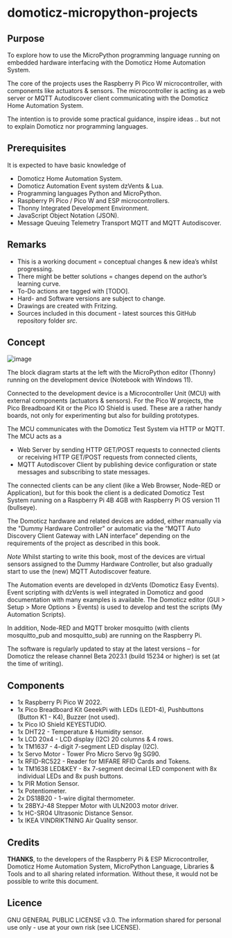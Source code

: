 # domoticz-micropython-projects

## Purpose
To explore how to use the MicroPython programming language running on embedded hardware interfacing with the Domoticz Home Automation System.

The core of the projects uses the Raspberry Pi Pico W microcontroller, with components like actuators & sensors.
The microcontroller is acting as a web server or MQTT Autodiscover client communicating with the Domoticz Home Automation System.

The intention is to provide some practical guidance, inspire ideas .. but not to explain Domoticz nor programming languages.

## Prerequisites
It is expected to have basic knowledge of 
* Domoticz Home Automation System.
* Domoticz Automation Event system dzVents & Lua.
* Programming languages Python and MicroPython.
* Raspberry Pi Pico / Pico W and ESP microcontrollers.
* Thonny Integrated Development Environment.
* JavaScript Object Notation (JSON).
* Message Queuing Telemetry Transport MQTT and MQTT Autodiscover.

## Remarks
* This is a working document = conceptual changes & new idea’s whilst progressing.
* There might be better solutions = changes depend on the author’s learning curve.
* To-Do actions are tagged with [TODO].
* Hard- and Software versions are subject to change.
* Drawings are created with Fritzing.
* Sources included in this document - latest sources this GitHub repository folder _src_.

## Concept
![image](https://user-images.githubusercontent.com/47274144/234501616-22edc8e4-43ed-4669-8625-d52e6e05d669.png)

The block diagram starts at the left with the MicroPython editor (Thonny) running on the development device (Notebook with Windows 11).

Connected to the development device is a Microcontroller Unit (MCU) with external components (actuators & sensors).
For the Pico W projects, the Pico Breadboard Kit or the Pico IO Shield is used. These are a rather handy boards, not only for experimenting but also for building prototypes.

The MCU communicates with the Domoticz Test System via HTTP or MQTT.
The MCU acts as a
*	Web Server by sending HTTP GET/POST requests to connected clients or receiving HTTP GET/POST requests from connected clients,
*	MQTT Autodiscover Client by publishing device configuration or state messages and subscribing to state messages.

The connected clients can be any client (like a Web Browser, Node-RED or Application), but for this book the client is a dedicated Domoticz Test System running on a Raspberry Pi 4B 4GB with Raspberry Pi OS version 11 (bullseye).

The Domoticz hardware and related devices are added, either manually via the "Dummy Hardware Controller" or automatic via the “MQTT Auto Discovery Client Gateway with LAN interface” depending on the requirements of the project as described in this book.

_Note_
Whilst starting to write this book, most of the devices are virtual sensors assigned to the Dummy Hardware Controller, but also gradually start to use the (new) MQTT Autodiscover feature.

The Automation events are developed in dzVents (Domoticz Easy Events).
Event scripting with dzVents is well integrated in Domoticz and good documentation with many examples is available.
The Domoticz editor (GUI > Setup > More Options > Events) is used to develop and test the scripts (My Automation Scripts).

In addition, Node-RED and MQTT broker mosquitto (with clients mosquitto_pub and mosquitto_sub) are running on the Raspberry Pi.

The software is regularly updated to stay at the latest versions – for Domoticz the release channel Beta 2023.1 (build 15234 or higher) is set (at the time of writing).

## Components
* 1x Raspberry Pi Pico W 2022.
* 1x Pico Breadboard Kit GeeekPi with LEDs (LED1-4), Pushbuttons (Button K1 - K4), Buzzer (not used).
* 1x Pico IO Shield KEYESTUDIO.
* 1x DHT22 - Temperature & Humidity sensor.
* 1x LCD 20x4 - LCD display (I2C) 20 columns & 4 rows.
* 1x TM1637 - 4-digit 7-segment LED display (I2C).
* 1x Servo Motor - Tower Pro Micro Servo 9g SG90.
* 1x RFID-RC522 - Reader for MIFARE RFID Cards and Tokens.
* 1x TM1638 LED&KEY - 8x 7-segment decimal LED component with 8x individual LEDs and 8x push buttons.
* 1x PIR Motion Sensor.
* 1x Potentiometer.
* 2x DS18B20 - 1-wire digital thermometer.
* 1x 28BYJ-48 Stepper Motor with ULN2003 motor driver.
* 1x HC-SR04 Ultrasonic Distance Sensor.
* 1x IKEA VINDRIKTNING Air Quality sensor.

## Credits
**THANKS**, to the developers of the Raspberry Pi & ESP Microcontroller, Domoticz Home Automation System, MicroPython Language, Libraries & Tools and to all sharing related information. Without these, it would not be possible to write this document.

## Licence
GNU GENERAL PUBLIC LICENSE v3.0.
The information shared for personal use only - use at your own risk (see LICENSE).


